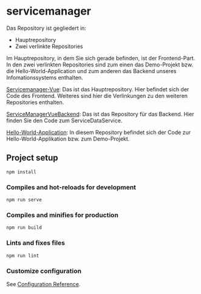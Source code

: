 # servicemanager

Das Repository ist gegliedert in:
- Hauptrepository
- Zwei verlinkte Repositories

Im Hauptrepository, in dem Sie sich gerade befinden, ist der Frontend-Part. In den zwei verlinkten Repositories sind zum einen das Demo-Projekt bzw. die Hello-World-Application und zum anderen das Backend unseres Infomationssystems enthalten.

[Servicemanager-Vue](https://github.com/Grubauer/Servicemanager-Vue): Das ist das Hauptrepository. Hier befindet sich der Code des Frontend. Weiteres sind hier die Verlinkungen zu den weiteren Repositories enthalten.

[ServiceManagerVueBackend](https://github.com/aedinger16/ServiceManagerVueBackend/tree/bad652247bbafff17e311eed29475e108e9377ee): Das ist das Repository für das Backend. Hier finden Sie den Code zum ServiceDataService.

[Hello-World-Application](https://github.com/Grubauer/Hello-World-Application): In diesem Repository befindet sich der Code zur Hello-World-Applikation bzw. zum Demo-Projekt.


## Project setup
```
npm install
```

### Compiles and hot-reloads for development
```
npm run serve
```

### Compiles and minifies for production
```
npm run build
```

### Lints and fixes files
```
npm run lint
```

### Customize configuration
See [Configuration Reference](https://cli.vuejs.org/config/).
